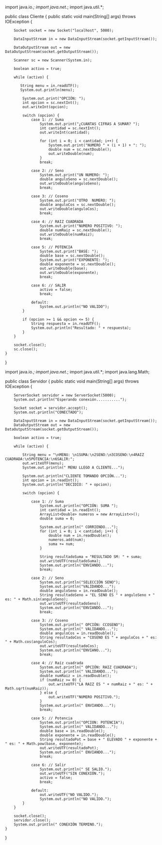 import java.io.*;
import java.net.*;
import java.util.*;

public class Cliente {
    public static void main(String[] args) throws IOException {

        Socket socket = new Socket("localhost", 5000);

        DataInputStream in = new DataInputStream(socket.getInputStream());

        DataOutputStream out = new DataOutputStream(socket.getOutputStream());

        Scanner sc = new Scanner(System.in);

        boolean activo = true;

        while (activo) {
 
           String menu = in.readUTF();
           System.out.println(menu);

            System.out.print("OPCIÓN: ");
            int opcion = sc.nextInt();
            out.writeInt(opcion);

            switch (opcion) {
                case 1: // Suma
                    System.out.print("¿CUANTAS CIFRAS A SUMAR? ");
                    int cantidad = sc.nextInt();
                    out.writeInt(cantidad);

                    for (int i = 0; i < cantidad; i++) {
                        System.out.print("NUMERO " + (i + 1) + ": ");
                        double num = sc.nextDouble();
                        out.writeDouble(num);
                    }
                    break;

                case 2: // Seno
                    System.out.print("UN NUMERO: ");
                    double anguloSeno = sc.nextDouble();
                    out.writeDouble(anguloSeno);
                    break;

                case 3: // Coseno
                    System.out.print("OTRO  NUMERO: ");
                    double anguloCos = sc.nextDouble();
                    out.writeDouble(anguloCos);
                    break;

                case 4: // RAIZ CUADRADA
                    System.out.print("NUMERO POSITIVO: ");
                    double numRaiz = sc.nextDouble();
                    out.writeDouble(numRaiz);
                    break;

                case 5: // POTENCIA
                    System.out.print("BASE: ");
                    double base = sc.nextDouble();
                    System.out.print("EXPONENTE: ");
                    double exponente = sc.nextDouble();
                    out.writeDouble(base);
                    out.writeDouble(exponente);
                    break;

                case 6: // SALIR
                    activo = false;
                    break;

                default:
                    System.out.println("NO VALIDO");
            }

            if (opcion >= 1 && opcion <= 5) {
                String respuesta = in.readUTF();
                System.out.println("Resultado: " + respuesta);
            }
        }

        socket.close();
        sc.close();
    }
}


import java.io.*;
import java.net.*;
import java.util.*;
import java.lang.Math;

public class Servidor {
    public static void main(String[] args) throws IOException {

        ServerSocket servidor = new ServerSocket(5000);
        System.out.println("Esperando conexión...........");

        Socket socket = servidor.accept();
        System.out.println("CONECTADO");

        DataInputStream in = new DataInputStream(socket.getInputStream());
        DataOutputStream out = new DataOutputStream(socket.getOutputStream());

        boolean activo = true;

        while (activo) {

            String menu = "\nMENU: \n1SUMA:\n2SENO:\n3COSENO:\n4RAIZ CUADRADA:\n5POTENCIA:\n6SALIR:";
            out.writeUTF(menu);
            System.out.println(" MENU LLEGO A CLIENTE...");

            System.out.println("CLIENTE TOMANDO OPCIÓN...");
            int opcion = in.readInt();
            System.out.println("DECIDIO: " + opcion);

            switch (opcion) {

                case 1: // Suma
                    System.out.println("OPCIÓN: SUMA ");
                    int cantidad = in.readInt();
                    ArrayList<Double> numeros = new ArrayList<>();
                    double suma = 0;

                    System.out.println(" CORRIENDO...");
                    for (int i = 0; i < cantidad; i++) {
                        double num = in.readDouble();
                        numeros.add(num);
                        suma += num;
                    }

                    String resultadoSuma = "RESULTADO SM: " + suma;
                    out.writeUTF(resultadoSuma);
                    System.out.println("ENVIANDO...");
                    break;

                case 2: // Seno
                    System.out.println("SELECCIÓN SENO");
                    System.out.println("VALIDANDO...");
                    double anguloSeno = in.readDouble();
                    String resultadoSeno = "EL SENO ES " + anguloSeno + " es: " + Math.sin(anguloSeno);
                    out.writeUTF(resultadoSeno);
                    System.out.println("ENVIANDO...");
                    break;

                case 3: // Coseno
                    System.out.println(" OPCIÓN: CCOSENO");
                    System.out.println(" VALIDANDO...");
                    double anguloCos = in.readDouble();
                    String resultadoCos = "COSENO ES " + anguloCos + " es: " + Math.cos(anguloCos);
                    out.writeUTF(resultadoCos);
                    System.out.println("ENVIANO...");
                    break;

                case 4: // Raíz cuadrada
                    System.out.println(" OPCIÓN: RAIZ CUADRADA");
                    System.out.println(" VALIDANDO...");
                    double numRaiz = in.readDouble();
                    if (numRaiz >= 0) {
                        out.writeUTF("LA RAIZ ES " + numRaiz + " es: " + Math.sqrt(numRaiz));
                    } else {
                        out.writeUTF("NUMERO POSITIVO.");
                    }
                    System.out.println(" ENVIANDO...");
                    break;

                case 5: // Potencia
                    System.out.println("OPCION: POTENCIA");
                    System.out.println(" VALIDANDO...");
                    double base = in.readDouble();
                    double exponente = in.readDouble();
                    String resultadoPot = base + " ELEVADO " + exponente + " es: " + Math.pow(base, exponente);
                    out.writeUTF(resultadoPot);
                    System.out.println(" ENVIANDO...");
                    break;

                case 6: // Salir
                    System.out.println(" SE SALIO.");
                    out.writeUTF("SIN CONEXIÓN.");
                    activo = false;
                    break;

                default:
                    out.writeUTF("NO VALIDO.");
                    System.out.println("NO VALIDO.");
            }
        }

        socket.close();
        servidor.close();
        System.out.println(" CONEXIÓN TERMINO.");
    }
}


